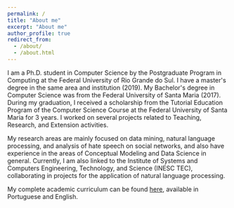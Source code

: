 ```yaml
---
permalink: /
title: "About me"
excerpt: "About me"
author_profile: true
redirect_from: 
  - /about/
  - /about.html
---
```


I am a Ph.D. student in Computer Science by the Postgraduate Program in Computing at the Federal University of Rio Grande do Sul. I have a master's degree in the same area and institution (2019). My Bachelor's degree in Computer Science was from the Federal University of Santa Maria (2017). During my graduation, I received a scholarship from the Tutorial Education Program of the Computer Science Course at the Federal University of Santa Maria for 3 years. I worked on several projects related to Teaching, Research, and Extension activities.

My research areas are mainly focused on data mining, natural language processing, and analysis of hate speech on social networks, and also have experience in the areas of Conceptual Modeling and Data Science in general. Currently, I am also linked to the Institute of Systems and Computers Engineering, Technology, and Science (INESC TEC), collaborating in projects for the application of natural language processing.

My complete academic curriculum can be found [here](http://lattes.cnpq.br/3048630293482453), available in Portuguese and English.

